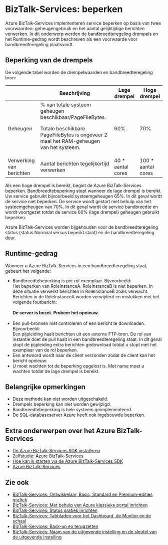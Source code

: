 <properties 
    pageTitle="Meer informatie over deze beperking in BizTalk-Services | Microsoft Azure" 
    description="Informatie over drempels te beperken en ten gevolge van runtime-gedrag voor BizTalk-Services. Bandbreedtebeperking is gebaseerd op het geheugengebruik en een aantal berichten. MAB, WABS" 
    services="biztalk-services" 
    documentationCenter="" 
    authors="MandiOhlinger" 
    manager="erikre" 
    editor=""/>

<tags 
    ms.service="biztalk-services" 
    ms.workload="integration" 
    ms.tgt_pltfrm="na" 
    ms.devlang="na" 
    ms.topic="article" 
    ms.date="08/15/2016" 
    ms.author="mandia"/>





# <a name="biztalk-services-throttling"></a>BizTalk-Services: beperken

Azure BizTalk-Services implementeren service beperken op basis van twee voorwaarden: geheugengebruik en het aantal gelijktijdige berichten verwerken. In dit onderwerp worden de bandbreedteregeling drempels en het Runtime-gedrag wordt beschreven als een voorwaarde voor bandbreedteregeling plaatsvindt.

## <a name="throttling-thresholds"></a>Beperking van de drempels

De volgende tabel worden de drempelwaarden en bandbreedteregeling bron:

||Beschrijving|Lage drempel|Hoge drempel|
|---|---|---|---|
|Geheugen|% van totale systeem geheugen beschikbaar/PageFileBytes. <p><p>Totale beschikbare PageFileBytes is ongeveer 2 maal het RAM-geheugen van het systeem.|60%|70%|
|Verwerking van berichten|Aantal berichten tegelijkertijd verwerken|40 * aantal cores|100 * aantal cores|

Als een hoge drempel is bereikt, begint de Azure BizTalk-Services beperken. Bandbreedtebeperking stopt wanneer de lage drempel is bereikt. Uw service gebruikt bijvoorbeeld systeemgeheugen 65%. In dit geval wordt de service niet beperken. De service wordt gestart met behulp van het systeemgeheugen van 70%. In dit geval wordt de service bandbreedte en wordt voortgezet totdat de service 60% (lage drempel) geheugen gebruikt beperken.

Azure BizTalk-Services worden bijgehouden voor de bandbreedteregeling status (status Normaal versus beperkt staat) en de bandbreedteregeling duur.


## <a name="runtime-behavior"></a>Runtime-gedrag

Wanneer u Azure BizTalk-Services in een bandbreedteregeling staat, gebeurt het volgende:

- Bandbreedtebeperking is per rol exemplaar. Bijvoorbeeld:<br/>
Het beperken van RoleInstanceA. RoleInstanceB is niet beperken. In deze situatie verwerkt berichten in RoleInstanceB zoals verwacht. Berichten in de RoleInstanceA worden verwijderd en mislukken met het volgende foutbericht:<br/><br/>
**De server is bezet. Probeer het opnieuw.**<br/><br/>
- Een pull-bronnen niet controleren of een bericht te downloaden. Bijvoorbeeld:<br/>
Een pijpleiding haalt berichten uit een externe FTP-bron. De rol van instantie doet de pull haalt in een bandbreedteregeling staat. In dit geval stopt de pijpleiding extra berichten gedownload totdat u stopt met het exemplaar van de rol beperken.
- Een antwoord wordt naar de client verzonden zodat de client kan het bericht opnieuw.
- U moet wachten tot de beperking opgelost is. Met name moet u wachten totdat de lage drempel is bereikt.

## <a name="important-notes"></a>Belangrijke opmerkingen
- Deze methode kan niet worden uitgeschakeld.
- Drempels beperking kan niet worden gewijzigd.
- Bandbreedtebeperking is hele systeem geïmplementeerd.
- De SQL-databaseserver Azure heeft ook ingebouwde beperken.

## <a name="additional-azure-biztalk-services-topics"></a>Extra onderwerpen over het Azure BizTalk-Services

-  [De Azure BizTalk-Services SDK installeren](http://go.microsoft.com/fwlink/p/?LinkID=241589)<br/>
-  [Zelfstudie: Azure BizTalk-Services](http://go.microsoft.com/fwlink/p/?LinkID=236944)<br/>
-  [Hoe kan ik starten via de Azure BizTalk-Services SDK](http://go.microsoft.com/fwlink/p/?LinkID=302335)<br/>
-  [Azure BizTalk-Services](http://go.microsoft.com/fwlink/p/?LinkID=303664)<br/>

## <a name="see-also"></a>Zie ook
- [BizTalk-Services: Ontwikkelaar, Basic, Standard en Premium-edities grafiek](http://go.microsoft.com/fwlink/p/?LinkID=302279)<br/>
- [BizTalk-Services: Met behulp van Azure klassieke portal inrichten](http://go.microsoft.com/fwlink/p/?LinkID=302280)<br/>
- [BizTalk-Services: Status grafiek inrichten](http://go.microsoft.com/fwlink/p/?LinkID=329870)<br/>
- [BizTalk-Services: Tabbladen voor het Dashboard, de Monitor en de schaal](http://go.microsoft.com/fwlink/p/?LinkID=302281)<br/>
- [BizTalk-Services: Back-up en terugzetten](http://go.microsoft.com/fwlink/p/?LinkID=329873)<br/>
- [BizTalk-Services: Naam van de uitgevende instelling en de sleutel van de uitgevende instelling](http://go.microsoft.com/fwlink/p/?LinkID=303941)<br/>
 
